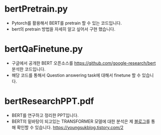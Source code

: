 # bertPretrain.py
- Pytorch를 활용해서 BERT를 pretrain 할 수 있는 코드입니다.
- bert의 pretrain 방법을 자세히 알고 싶어서 구현 했습니다.

# bertQaFinetune.py
- 구글에서 공개한 BERT 오픈소스를 https://github.com/google-research/bert 분석한 코드입니다.
- 해당 코드를 통해서 Question answering task에 대해서 finetune 할 수 있습니다.

# bertResearchPPT.pdf
- BERT를 연구하고 정리한 PPT입니다. 
- BERT의 밑바탕이 되고있는 TRANSFORMER 모델에 대한 분석은 제 [블로그]를 통해 확인할 수 있습니다. https://youngsukblog.tistory.com/2

[블로그]: http://www.google.com  

